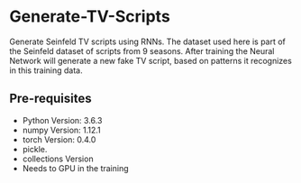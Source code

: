 # Generate-TV-Scripts
 Generate Seinfeld TV scripts using RNNs. The dataset used here is part of the Seinfeld dataset of scripts from 9 seasons. After training the Neural Network will generate a new fake TV script, based on patterns it recognizes in this training data.
 
 Pre-requisites
--------------
- Python Version: 3.6.3
- numpy Version: 1.12.1
- torch Version: 0.4.0
- pickle.
- collections Version
- Needs to GPU in the training
